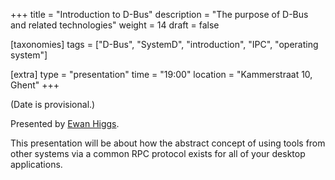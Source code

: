 +++
title = "Introduction to D-Bus"
description = "The purpose of D-Bus and related technologies"
weight = 14
draft = false

[taxonomies]
tags = ["D-Bus", "SystemD", "introduction", "IPC", "operating system"]

[extra]
type = "presentation"
time = "19:00"
location = "Kammerstraat 10, Ghent"
+++

(Date is provisional.)

Presented by [Ewan Higgs](https://www.linkedin.com/in/ewanhiggs/).

This presentation will be about how the abstract concept of using tools from other systems via a common RPC protocol exists for all of your desktop applications.
